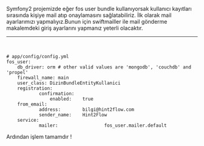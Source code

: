 
Symfony2 projemizde eğer fos user bundle kullanıyorsak kullanıcı kayıtları sırasında kişiye mail atıp onaylamasını sağlatabiliriz. İlk olarak mail ayarlarımızı yapmalıyız.Bunun için swiftmailler ile mail gönderme makalemdeki giriş ayarlarını yapmanız yeterli olacaktır. 

* * *

 
    
    
    # app/config/config.yml
    fos_user:
        db_driver: orm # other valid values are 'mongodb', 'couchdb' and 'propel'
        firewall_name: main
        user_class: DizinBundleEntityKullanici
        registration:
                confirmation:
                    enabled:    true
        from_email:
                address:        bilgi@hint2flow.com
                sender_name:    Hint2Flow
        service:
                mailer:                 fos_user.mailer.default

Ardından işlem tamamdır !
